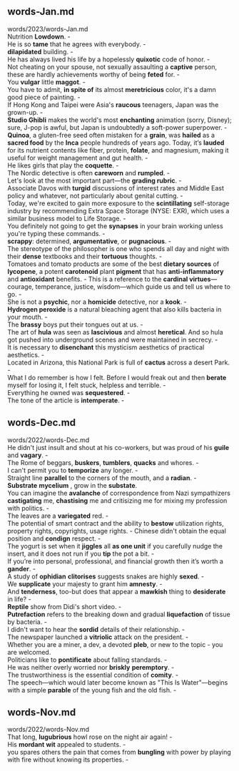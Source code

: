 ## words-Jan.md ## 
words/2023/words-Jan.md  
Nutrition **Lowdown**. -  
He is so **tame** that he agrees with everybody. -  
**dilapidated** building. -  
He has always lived his life by a hopelessly **quixotic** code of honor. -  
Not cheating on your spouse, not sexually assaulting a **captive** person, these are hardly achievements worthy of being **feted** for. -  
You **vulgar** little **maggot**. -  
You have to admit, **in spite of** its almost **meretricious** color, it's a damn good piece of painting. -  
If Hong Kong and Taipei were Asia's **raucous** teenagers, Japan was the grown-up. -  
**Studio Ghibli** makes the world's most **enchanting** animation (sorry, Disney); sure, J-pop is awful, but Japan is undoubtedly a soft-power superpower. -  
**Quinoa**, a gluten-free seed often mistaken for a **grain**, was **hailed** as a **sacred food** by the **Inca** people hundreds of years ago. Today, it’s **lauded** for its nutrient contents like fiber, protein, **folate**, and magnesium, making it useful for weight management and gut health. -  
He likes girls that play the **coquette**. -   
The Nordic detective is often **careworn** and **rumpled**. -  
Let's look at the most important part—the **grading rubric**. -  
Associate Davos with **turgid** discussions of interest rates and Middle East policy and whatever, not particularly about genital cutting. -  
Today, we're excited to gain more exposure to the **scintillating** self-storage industry by recommending Extra Space Storage (NYSE: EXR), which uses a similar business model to Life Storage. -  
You definitely not going to get the **synapses** in your brain working unless you're typing these commands. -   
**scrappy**: determined, **argumentative**, or **pugnacious**. -  
The stereotype of the philosopher is one who spends all day and night with their **dense** textbooks and their **tortuous** thoughts. -  
Tomatoes and tomato products are some of the best **dietary sources** of **lycopene**, a potent **carotenoid** plant **pigment** that has **anti-inflammatory** and **antioxidant** benefits. - 
This is a reference to the **cardinal virtues**—courage, temperance, justice, wisdom—which guide us and tell us where to go. -  
She is not a **psychic**, nor a **homicide** detective, nor a **kook**. -  
**Hydrogen peroxide** is a natural bleaching agent that also kills bacteria in your mouth. -  
The **brassy** boys put their tongues out at us. -  
The art of **hula** was seen as **lascivious** and almost **heretical**. And so hula got pushed into underground scenes and were maintained in secrecy. -  
It is necessary to **disenchant** this mysticism aesthetics of practical aesthetics. -  
Located in Arizona, this National Park is full of **cactus** across a desert Park. -  
What I do remember is how I felt. Before I would freak out and then **berate** myself for losing it, I felt stuck, helpless and terrible. -  
Everything he owned was **sequestered**. -  
The tone of the article is **intemperate**. -  

## words-Dec.md ## 
words/2022/words-Dec.md  
He didn't just insult and shout at his co-workers, but was proud of his **guile** and **vagary**. -  
The Rome of beggars, **buskers**, **tumblers**, **quacks** and whores. -  
I can't permit you to **temporize** any longer. -  
Straight line **parallel** to the corners of the mouth, and a **radian**. -  
**Substrate** **mycelium** , grow in the **substate**.   
You can imagine the **avalanche** of correspondence from Nazi sympathizers **castigating** me, **chastising** me and critisizing me for mixing my profession with politics. -  
The leaves are a **variegated** red. -  
The potential of smart contract and the ability to **bestow** utilization rights, property rights, copyrights, usage rights. - 
Chinese didn't obtain the equal position and **condign** respect. -  
The yogurt is set when it **jiggles** all **as one unit** if you carefully nudge the insert, and it does not run if you **tip** the pot a bit. -  
If you’re into personal, professional, and financial growth then it’s worth a **gander**. -  
A study of **ophidian** **clitorises** suggests snakes are highly **sexed**. -  
We **supplicate** your majesty to grant him **amnesty**. -  
And **tenderness**, too-but does that appear a **mawkish** thing to **desiderate** in life? -  
**Reptile** show from Didi's short video. -  
**Putrefaction** refers to the breaking down and gradual **liquefaction** of tissue by bacteria. -  
I didn't want to hear the **sordid** details of their relationship. -  
The newspaper launched a **vitriolic** attack on the president. -  
Whether you are a miner, a dev, a devoted **pleb**, or new to the topic - you are welcomed.   
Politicians like to **pontificate** about falling standards. -  
He was neither overly worried nor **briskly** **peremptory**. -  
The trustworthiness is the essential condition of **comity**. -  
The speech—which would later become known as "This Is Water"—begins with a simple **parable** of the young fish and the old fish. -  

## words-Nov.md ## 
words/2022/words-Nov.md  
That long, **lugubrious** howl rose on the night air again! -  
His **mordant** **wit** appealed to students. -  
you spares others the pain that comes from **bungling** with power by playing with fire without knowing its properties. -  
